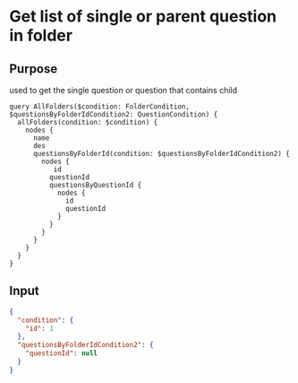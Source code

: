 # Get list of single or parent question in folder

## Purpose

used to get the single question or question that contains child

``` gql
query AllFolders($condition: FolderCondition, $questionsByFolderIdCondition2: QuestionCondition) {
  allFolders(condition: $condition) {
    nodes {
      name
      des
      questionsByFolderId(condition: $questionsByFolderIdCondition2) {
        nodes {
           id
          questionId
          questionsByQuestionId {
            nodes {
              id
              questionId
            }
          }
        }
      }
    }
  }
}
```

## Input

``` json
{
  "condition": {
    "id": 1
  },
  "questionsByFolderIdCondition2": {
    "questionId": null
  }
}
```


